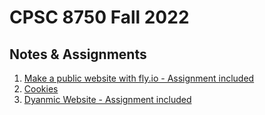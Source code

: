 # CPSC 8750 Fall 2022

## Notes & Assignments 
1. [Make a public website with fly.io - Assignment included](/publicWebsite.md)
2. [Cookies](/cookies.md)
3. [Dyanmic Website - Assignment included](dynamicWebsite.md)

